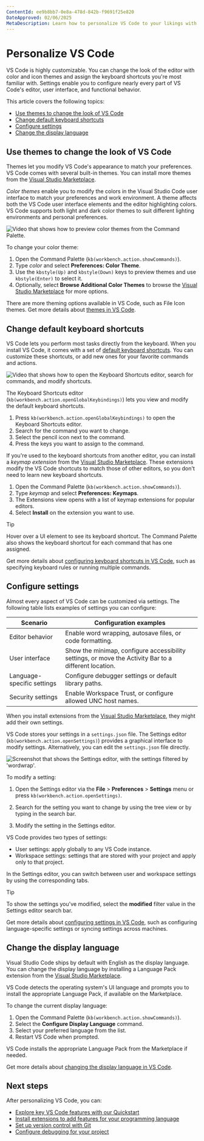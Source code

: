 ```yaml
---
ContentId: ee9b8bb7-0e8a-478d-842b-f9691f25e820
DateApproved: 02/06/2025
MetaDescription: Learn how to personalize VS Code to your likings with themes, icons, keyboard shortcuts, display language, and settings.
---
```

# Personalize VS Code

VS Code is highly customizable. You can change the look of the editor with color and icon themes and assign the keyboard shortcuts you're most familiar with. Settings enable you to configure nearly every part of VS Code's editor, user interface, and functional behavior.

This article covers the following topics:

* [Use themes to change the look of VS Code](#use-themes-to-change-the-look-of-vs-code)
* [Change default keyboard shortcuts](#change-default-keyboard-shortcuts)
* [Configure settings](#configure-settings)
* [Change the display language](#change-the-display-language)

## Use themes to change the look of VS Code

Themes let you modify VS Code's appearance to match your preferences. VS Code comes with several built-in themes. You can install more themes from the [Visual Studio Marketplace](https://marketplace.visualstudio.com/vscode).

_Color themes_ enable you to modify the colors in the Visual Studio Code user interface to match your preferences and work environment. A theme affects both the VS Code user interface elements and the editor highlighting colors. VS Code supports both light and dark color themes to suit different lighting environments and personal preferences.

![Video that shows how to preview color themes from the Command Palette.](images/personalize-vscode/themes_hero.gif)

To change your color theme:

1. Open the Command Palette (`kb(workbench.action.showCommands)`).
1. Type _color_ and select **Preferences: Color Theme**.
1. Use the `kbstyle(Up)` and `kbstyle(Down)` keys to preview themes and use `kbstyle(Enter)` to select it.
1. Optionally, select **Browse Additional Color Themes** to browse the [Visual Studio Marketplace](https://marketplace.visualstudio.com/vscode) for more options.

There are more theming options available in VS Code, such as File Icon themes. Get more details about [themes in VS Code](/docs/editor/themes.md).

## Change default keyboard shortcuts

VS Code lets you perform most tasks directly from the keyboard. When you install VS Code, it comes with a set of [default keyboard shortcuts](/docs/reference/default-keybindings.md). You can customize these shortcuts, or add new ones for your favorite commands and actions.

![Video that shows how to open the Keyboard Shortcuts editor, search for commands, and modify shortcuts.](images/personalize-vscode/keyboard-shortcuts.gif)

The Keyboard Shortcuts editor (`kb(workbench.action.openGlobalKeybindings)`) lets you view and modify the default keyboard shortcuts.

1. Press `kb(workbench.action.openGlobalKeybindings)` to open the Keyboard Shortcuts editor.
1. Search for the command you want to change.
1. Select the pencil icon next to the command.
1. Press the keys you want to assign to the command.

If you're used to the keyboard shortcuts from another editor, you can install a _keymap extension_ from the [Visual Studio Marketplace](https://marketplace.visualstudio.com/vscode). These extensions modify the VS Code shortcuts to match those of other editors, so you don't need to learn new keyboard shortcuts.

1. Open the Command Palette (`kb(workbench.action.showCommands)`).
1. Type _keymap_ and select **Preferences: Keymaps**.
1. The Extensions view opens with a list of keymap extensions for popular editors.
1. Select **Install** on the extension you want to use.

> [!TIP]
> Hover over a UI element to see its keyboard shortcut. The Command Palette also shows the keyboard shortcut for each command that has one assigned.

Get more details about [configuring keyboard shortcuts in VS Code](/docs/editor/keybindings.md), such as specifying keyboard rules or running multiple commands.

## Configure settings

Almost every aspect of VS Code can be customized via settings. The following table lists examples of settings you can configure:

| Scenario | Configuration examples |
|----------|------------------------|
| Editor behavior | Enable word wrapping, autosave files, or code formatting. |
| User interface | Show the minimap, configure accessibility settings, or move the Activity Bar to a different location. |
| Language-specific settings | Configure debugger settings or default library paths. |
| Security settings | Enable Workspace Trust, or configure allowed UNC host names.  |

When you install extensions from the [Visual Studio Marketplace](https://marketplace.visualstudio.com/vscode), they might add their own settings.

VS Code stores your settings in a `settings.json` file. The Settings editor (`kb(workbench.action.openSettings)`) provides a graphical interface to modify settings. Alternatively, you can edit the `settings.json` file directly.

![Screenshot that shows the Settings editor, with the settings filtered by 'wordwrap'.](images/settings/settings-search.png)

To modify a setting:

1. Open the Settings editor via the **File** > **Preferences** > **Settings** menu or press `kb(workbench.action.openSettings)`.

1. Search for the setting you want to change by using the tree view or by typing in the search bar.

1. Modify the setting in the Settings editor.

VS Code provides two types of settings:

* User settings: apply globally to any VS Code instance.
* Workspace settings: settings that are stored with your project and apply only to that project.

In the Settings editor, you can switch between user and workspace settings by using the corresponding tabs.

> [!TIP]
> To show the settings you've modified, select the **modified** filter value in the Settings editor search bar.

Get more details about [configuring settings in VS Code](/docs/getstarted/settings.md), such as configuring language-specific settings or syncing settings across machines.

## Change the display language

Visual Studio Code ships by default with English as the display language. You can change the display language by installing a Language Pack extension from the [Visual Studio Marketplace](https://marketplace.visualstudio.com/search?target=VSCode&category=Language%20Packs&sortBy=Installs).

VS Code detects the operating system's UI language and prompts you to install the appropriate Language Pack, if available on the Marketplace.

To change the current display language:

1. Open the Command Palette  (`kb(workbench.action.showCommands)`).
1. Select the **Configure Display Language** command.
1. Select your preferred language from the list.
1. Restart VS Code when prompted.

VS Code installs the appropriate Language Pack from the Marketplace if needed.

Get more details about [changing the display language in VS Code](/docs/editor/locales.md).

## Next steps

After personalizing VS Code, you can:

* [Explore key VS Code features with our Quickstart](/docs/getstarted/getting-started.md)
* [Install extensions to add features for your programming language](/docs/editor/extension-marketplace.md)
* [Set up version control with Git](/docs/sourcecontrol/overview.md)
* [Configure debugging for your project](/docs/editor/debugging.md)
